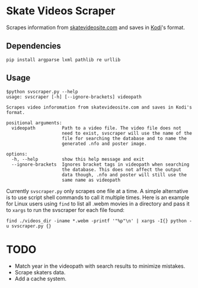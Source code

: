 # Skate Videos Scraper

Scrapes information from [skatevideosite.com](https://www.skatevideosite.com)
and saves in [Kodi](https://kodi.tv)'s format.

## Dependencies
```
pip install argparse lxml pathlib re urllib
```

## Usage
```
$python svscraper.py --help
usage: svscraper [-h] [--ignore-brackets] videopath

Scrapes video inforomation from skatevideosite.com and saves in Kodi's
format.

positional arguments:
  videopath          Path to a video file. The video file does not
                     need to exist, svscraper will use the name of the
                     file for searching the database and to name the
                     generated .nfo and poster image.

options:
  -h, --help         show this help message and exit
  --ignore-brackets  Ignores bracket tags in videopath when searching
                     the database. This does not affect the output
                     data though, .nfo and poster will still use the
                     same name as videopath
```

Currently `svscraper.py` only scrapes one file at a time. A simple alternative
is to use script shell commands to call it multiple times.
Here is an example for Linux users using `find` to list all .webm movies in
a directory and pass it to `xargs` to run the svscraper for each file found:
```
find ./videos_dir -iname *.webm -printf '"%p"\n' | xargs -I{} python -u svscraper.py {}
```

# TODO
- Match year in the videopath with search results to minimize mistakes.
- Scrape skaters data.
- Add a cache system.
